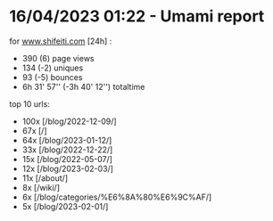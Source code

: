 # 16/04/2023 01:22 - Umami report
for www.shifeiti.com [24h] :

 - 390 (6) page views
 - 134 (-2) uniques
 - 93 (-5) bounces
 - 6h 31' 57'' (-3h 40' 12'') totaltime


top 10 urls:
 - 100x [/blog/2022-12-09/]
 - 67x [/]
 - 64x [/blog/2023-01-12/]
 - 33x [/blog/2022-12-22/]
 - 15x [/blog/2022-05-07/]
 - 12x [/blog/2023-02-03/]
 - 11x [/about/]
 - 8x [/wiki/]
 - 6x [/blog/categories/%E6%8A%80%E6%9C%AF/]
 - 5x [/blog/2023-02-01/]


